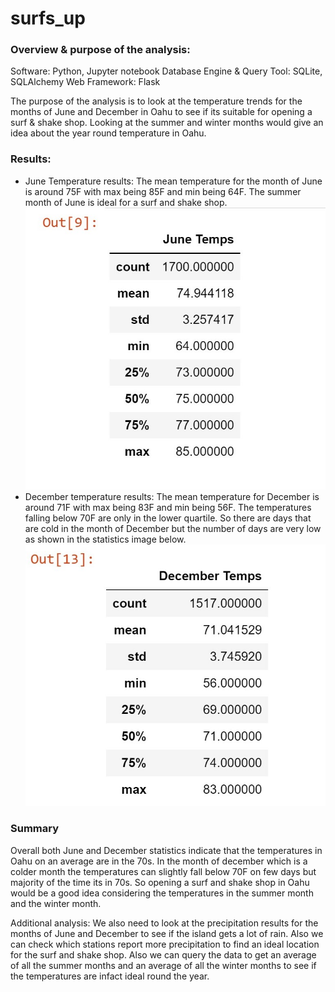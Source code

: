 # surfs_up
### Overview & purpose of the analysis:
Software: Python, Jupyter notebook
Database Engine & Query Tool: SQLite, SQLAlchemy
Web Framework: Flask

The purpose of the analysis is to look at the temperature trends for the months of June and December in Oahu to see if its suitable for opening a surf & shake shop. Looking at the summer and winter months would give an idea about the year round temperature in Oahu. 

### Results:
- June Temperature results: The mean temperature for the month of June is around 75F with max being 85F and min being 64F. The summer month of June is ideal for a surf and shake shop.
![image](https://github.com/vijayabme/surfs_up/blob/main/Resources/June_temps.jpg)
- December temperature results: The mean temperature for December is around 71F with max being 83F and min being 56F. The temperatures falling below 70F are only in the lower quartile. So there are days that are cold in the month of December but the number of days are very low as shown in the statistics image below.
![image](https://github.com/vijayabme/surfs_up/blob/main/Resources/December_temps.jpg)
### Summary
Overall both June and December statistics indicate that the temperatures in Oahu on an average are in the 70s. In the month of december which is a colder month the temperatures can slightly fall below 70F on few days but majority of the time its in 70s. So opening a surf and shake shop in Oahu would be a good idea considering the temperatures in the summer month and the winter month.

Additional analysis:
We also need to look at the precipitation results for the months of June and December to see if the island gets a lot of rain.
Also we can check which stations report more precipitation to find an ideal location for the surf and shake shop.
Also we can query the data to get an average of all the summer months and an average of all the winter months to see if the temperatures are infact ideal round the year.
